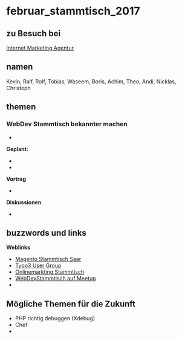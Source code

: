 # februar_stammtisch_2017

## zu Besuch bei 

[Internet Marketing Agentur](https://www.internet-marketing-agentur.com/)

## namen

Kevin, Ralf, Rolf, Tobias, Waseem, Boris, Achim, Theo, Andi, Nicklas, Christoph

## themen

### WebDev Stammtisch bekannter machen

* 

**Geplant:**

* 
* 

**Vortrag** 
 
* 

**Diskussionen**
 
*


## buzzwords und links


**Weblinks**

* [Magento Stammtisch Saar](https://www.meetup.com/de-DE/Magento-Stammtisch-Saar/)
* [Typo3 User Group](https://www.meetup.com/de-DE/TYPO3-Usergroup-Saar/)
* [Onlinemarkting Stammtisch](http://onlinemarketing.saarland/) 
* [WebDevStammtisch auf Meetup](https://www.meetup.com/de-DE/Webdeveloper-Stammtisch-Saar/)
* []()

## Mögliche Themen für die Zukunft

* PHP richtig debuggen (Xdebug) 
* Chef
* 